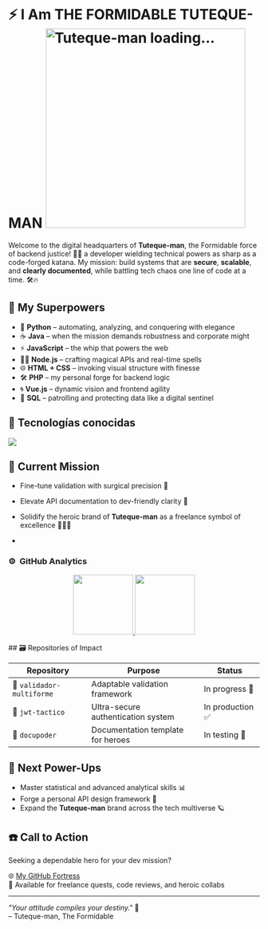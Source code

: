 # ⚡ I Am THE FORMIDABLE TUTEQUE-MAN <img src="https://media3.giphy.com/media/v1.Y2lkPTc5MGI3NjExa25jcmtwaGcwdmQ4Z3ZyMHJkZWE1aWxwY3VjcW9iNmxhdTdoa3F3MCZlcD12MV9pbnRlcm5hbF9naWZfYnlfaWQmY3Q9cw/IwdoTeUa2RYBaP9XoZ/giphy.gif" width="400" alt="Tuteque-man loading..." />

Welcome to the digital headquarters of **Tuteque-man**, the Formidable force of backend justice! 🦸‍♂️ a developer wielding technical powers as sharp as a code-forged katana. My mission: build systems that are **secure**, **scalable**, and **clearly documented**, while battling tech chaos one line of code at a time. 🛠️🔥

## 🧬 My Superpowers

- 🐍 **Python** – automating, analyzing, and conquering with elegance  
- ☕ **Java** – when the mission demands robustness and corporate might  
- ⚡ **JavaScript** – the whip that powers the web  
- 🧙‍♂️ **Node.js** – crafting magical APIs and real-time spells  
- 🌐 **HTML + CSS** – invoking visual structure with finesse  
- 🛠️ **PHP** – my personal forge for backend logic  
- 🌀 **Vue.js** – dynamic vision and frontend agility  
- 🧠 **SQL** – patrolling and protecting data like a digital sentinel
## 🧠 Tecnologías conocidas 

<!-- Tech stack icons -->
<p align="left">
  <a href="https://skillicons.dev">
    <img src="https://skillicons.dev/icons?i=py,c,java,js,nodejs,php,html,css,vue,git,github,vscode,ps&perline=13" />
  </a>
</p>

## 🚩 Current Mission

- Fine-tune validation with surgical precision 🧪  
- Elevate API documentation to dev-friendly clarity 📖  
- Solidify the heroic brand of **Tuteque-man** as a freelance symbol of excellence 💼🦸‍♂️

- 
### ⚙️ &nbsp;GitHub Analytics

<p align="center">
<a href="https://github.com/Tuteque-man">
  <img height="120em" src="https://github-readme-stats-eight-theta.vercel.app/api?username=Tuteque-man&show_icons=true&theme=algolia&include_all_commits=true&count_private=true"/>
  <img height="120em" src="https://github-readme-stats-eight-theta.vercel.app/api/top-langs/?username=Tuteque-man&layout=compact&langs_count=8&theme=algolia"/>
</a>
</p>
## 🗃️ Repositories of Impact

| Repository | Purpose | Status |
|------------|---------|--------|
| 🧪 `validador-multiforme` | Adaptable validation framework | In progress 🔧 |
| 🔐 `jwt-tactico` | Ultra-secure authentication system | In production ✅ |
| 📘 `docupoder` | Documentation template for heroes | In testing 🧪 |

## 🌠 Next Power-Ups

- Master statistical and advanced analytical skills 📊  
- Forge a personal API design framework 🚀  
- Expand the **Tuteque-man** brand across the tech multiverse 🪐

## ☎️ Call to Action

Seeking a dependable hero for your dev mission?

🌐 [My GitHub Fortress](https://github.com/Tuteque-man)  
💬 Available for freelance quests, code reviews, and heroic collabs

---

_"Your attitude compiles your destiny."_ 💾  
– Tuteque-man, The Formidable
